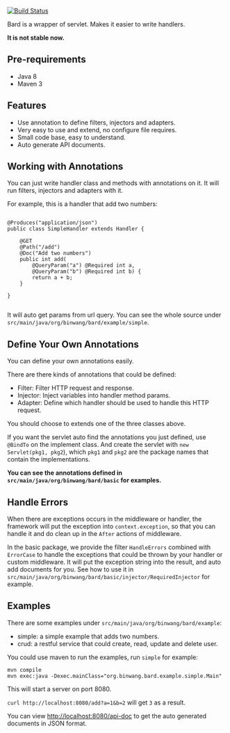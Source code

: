[![Build Status](https://travis-ci.org/wb14123/bard.svg)](https://travis-ci.org/wb14123/bard)

Bard is a wrapper of servlet. Makes it easier to write handlers.

**It is not stable now.**

Pre-requirements
---------------

* Java 8
* Maven 3

Features
---------------

* Use annotation to define filters, injectors and adapters.
* Very easy to use and extend, no configure file requires.
* Small code base, easy to understand.
* Auto generate API documents.

Working with Annotations
----------------

You can just write handler class and methods with annotations on it. It will run filters, injectors
and adapters with it.

For example, this is a handler that add two numbers:

```

@Produces("application/json")
public class SimpleHandler extends Handler {

    @GET
    @Path("/add")
    @Doc("Add two numbers")
    public int add(
        @QueryParam("a") @Required int a,
        @QueryParam("b") @Required int b) {
        return a + b;
    }
    
}
    
```

It will auto get params from url query. You can see the whole source under
`src/main/java/org/binwang/bard/example/simple`.

Define Your Own Annotations
--------------

You can define your own annotations easily.

There are there kinds of annotations that could be defined:

* Filter: Filter HTTP request and response.
* Injector: Inject variables into handler method params.
* Adapter: Define which handler should be used to handle this HTTP request.

You should choose to extends one of the three classes above.

If you want the servlet auto find the annotations you just defined, use `@BindTo` on the implement
class. And create the servlet with `new Servlet(pkg1, pkg2`), which `pkg1` and `pkg2` are the package
names that contain the implementations.

**You can see the annotations defined in `src/main/java/org/binwang/bard/basic` for examples.**

Handle Errors
--------------

When there are exceptions occurs in the middleware or handler, the framework will put the exception into
`context.exception`, so that you can handle it and do clean up in the `After` actions of middleware.

In the basic package, we provide the filter `HandleErrors` combined with `ErrorCase` to handle the
exceptions that could be thrown by your handler or custom middleware. It will put the exception string
into the result, and auto add documents for you. See how to use it in
`src/main/java/org/binwang/bard/basic/injector/RequiredInjector` for example.


Examples
--------------

There are some examples under `src/main/java/org/binwang/bard/example`:

* simple: a simple example that adds two numbers.
* crud: a restful service that could create, read, update and delete user.

You could use maven to run the examples, run `simple` for example:

```
mvn compile
mvn exec:java -Dexec.mainClass="org.binwang.bard.example.simple.Main"
```

This will start a server on port 8080.

`curl http://localhost:8080/add?a=1&b=2` will get `3` as a result.

You can view [http://localhost:8080/api-doc](http://localhost:8080/api-doc)
to get the auto generated documents in JSON format.
